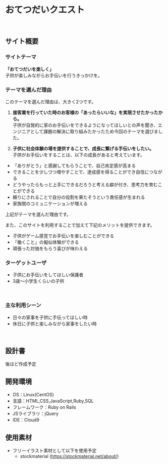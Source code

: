# おてつだいクエスト
​

## サイト概要
### サイトテーマ
**「おてつだいを楽しく」**<br>
子供が楽しみながらお手伝いを行うきっかけを。
​

### テーマを選んだ理由
このテーマを選んだ理由は、大きく2つです。

1. **接客業を行っていた時のお客様の「あったらいいな」を実現させたかったから。**<br>
子供が自発的に家のお手伝いをできるようになってほしいとの声を聞き、エンジニアとして課題の解決に取り組みたかったため今回のテーマを選びました。

2. **子供に社会体験の場を提供することで、成長に繋げる手伝いをしたい。**<br>
子供がお手伝いをすることは、以下の成長があると考えています。

- 「ありがとう」と感謝してもらうことで、自己肯定感が高まる
- できることを少しづつ増やすことで、達成感を得ることができ自信につながる
- どうやったらもっと上手にできるだろうと考える癖が付き、思考力を育むことができる
- 頼りにされることで自分の役割を果たそうという責任感が生まれる
- 家族間のコミュニケーションが増える
 
上記がテーマを選んだ理由です。<br>

また、このサイトを利用することで加えて下記のメリットを提供できます。
 - 子供がゲーム感覚でお手伝いを楽しむことができる
 - 「働くこと」の擬似体験ができる
 - 頑張った対価をもらう喜びが味わえる


### ターゲットユーザ
 - 子供にお手伝いをしてほしい保護者
 - 3歳〜小学生くらいの子供

​
### 主な利用シーン
 - 日々の家事を子供に手伝ってほしい時
 - 休日に子供と楽しみながら家事をしたい時

​
## 設計書
後ほど作成予定
​
## 開発環境
- OS：Linux(CentOS)
- 言語：HTML,CSS,JavaScript,Ruby,SQL
- フレームワーク：Ruby on Rails
- JSライブラリ：jQuery
- IDE：Cloud9
​
## 使用素材
- フリーイラスト素材として以下を使用予定
  - stockmaterial (https://stockmaterial.net/about/) 